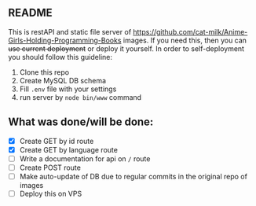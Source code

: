 README
-
This is restAPI and static file server of https://github.com/cat-milk/Anime-Girls-Holding-Programming-Books images. If
you need this, then you can ~~use current deployment~~ or deploy it yourself. In order to self-deployment you should
follow this guideline:

1. Clone this repo
2. Create MySQL DB schema
3. Fill `.env` file with your settings
4. run server by `node bin/www` command

What was done/will be done:
-

- [x]   Create GET by id route
- [x]   Create GET by language route
- [ ]   Write a documentation for api on `/` route
- [ ]   Create POST route
- [ ]   Make auto-update of DB due to regular commits in the original repo of images
- [ ]   Deploy this on VPS